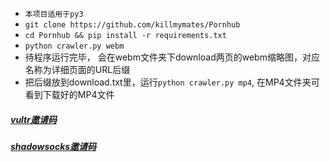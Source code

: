 
- ```本项目适用于py3```
- ```git clone https://github.com/killmymates/Pornhub ```
- ```cd Pornhub && pip install -r requirements.txt```
- ```python crawler.py webm```
- 待程序运行完毕， 会在webm文件夹下download两页的webm缩略图，对应名称为详细页面的URL后缀
- 把后缀放到download.txt里，运行```python crawler.py mp4```, 在MP4文件夹可看到下载好的MP4文件


##### [vultr邀请码](https://www.vultr.com/?ref=7378179)
##### [shadowsocks邀请码](https://order.shadowsocks.nl/aff.php?aff=24252)
